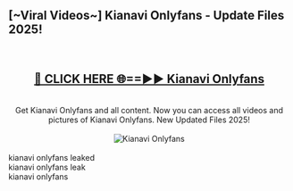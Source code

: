 <h2>[~Viral Videos~] Kianavi Onlyfans - Update Files 2025!</h2>
<br>
<div align="center">
<h2><a href="https://betterlinks.top/A2PfLJ" rel="nofollow">🔴 CLICK HERE 🌐==►► Kianavi Onlyfans</a></h2>
<br>
Get Kianavi Onlyfans and all content. Now you can access all videos and pictures of Kianavi Onlyfans. New Updated Files 2025!
<br>
<br>
<a href="https://betterlinks.top/A2PfLJ" rel="nofollow" data-target="animated-image.originalLink"><img src="https://i.ibb.co.com/WyWwxjT/player-gif2.gif" alt="Kianavi Onlyfans" style="max-width: 100%; display: inline-block;" data-target="animated-image.originalImage"></a>
</div>
<br>
kianavi onlyfans leaked<br>
kianavi onlyfans leak<br>
kianavi onlyfans